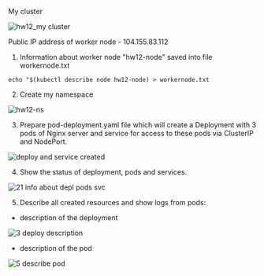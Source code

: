 
My cluster

![hw12_my cluster](https://user-images.githubusercontent.com/105345932/216848598-90adf86a-2bbc-4bda-9e3a-8fa193edbca6.png)

Public IP address of worker node - 104.155.83.112

1. Information about worker node "hw12-node" saved into file workernode.txt

```echo "$(kubectl describe node hw12-node) > workernode.txt```

2. Create my namespace

![hw12-ns](https://user-images.githubusercontent.com/105345932/216852602-8ab734e9-f4cb-41a3-815f-ca4f6508a3bb.png)

3. Prepare pod-deployment.yaml file which will create a Deployment with 3 pods of Nginx server and service for access to these pods via ClusterIP and NodePort. 

![deploy and service created](https://user-images.githubusercontent.com/105345932/217067934-c246703d-1a46-4654-98c2-197fe5ae5a9e.png)

4. Show the status of deployment, pods and services. 

![21 info about depl pods svc](https://user-images.githubusercontent.com/105345932/217071599-fed9e5c5-e808-41ba-90e8-e0f724018c0d.png)

5. Describe all created resources and show logs from pods:
 - description of the deployment
 
 ![3 deploy description](https://user-images.githubusercontent.com/105345932/217073702-a54d86b9-465a-4d36-ab03-6ca6b1ab6cb3.png)
 
 - description of the pod
 
 ![5 describe pod](https://user-images.githubusercontent.com/105345932/217074106-f608a76b-6677-426f-9e3c-42cde9c6c9b0.png)






